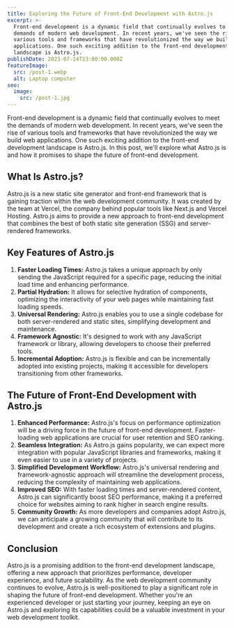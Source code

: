 ```yaml
---
title: Exploring the Future of Front-End Development with Astro.js
excerpt: >-
  Front-end development is a dynamic field that continually evolves to meet the
  demands of modern web development. In recent years, we've seen the rise of
  various tools and frameworks that have revolutionized the way we build web
  applications. One such exciting addition to the front-end development
  landscape is Astro.js.
publishDate: 2023-07-14T23:00:00.000Z
featureImage:
  src: /post-1.webp
  alt: Laptop computer
seo:
  image:
    src: /post-1.jpg
---
```


Front-end development is a dynamic field that continually evolves to meet the demands of modern web development. In recent years, we've seen the rise of various tools and frameworks that have revolutionized the way we build web applications. One such exciting addition to the front-end development landscape is Astro.js. In this post, we'll explore what Astro.js is and how it promises to shape the future of front-end development.

## What Is Astro.js?

Astro.js is a new static site generator and front-end framework that is gaining traction within the web development community. It was created by the team at Vercel, the company behind popular tools like Next.js and Vercel Hosting. Astro.js aims to provide a new approach to front-end development that combines the best of both static site generation (SSG) and server-rendered frameworks.

## Key Features of Astro.js

1. **Faster Loading Times:** Astro.js takes a unique approach by only sending the JavaScript required for a specific page, reducing the initial load time and enhancing performance.
2. **Partial Hydration:** It allows for selective hydration of components, optimizing the interactivity of your web pages while maintaining fast loading speeds.
3. **Universal Rendering:** Astro.js enables you to use a single codebase for both server-rendered and static sites, simplifying development and maintenance.
4. **Framework Agnostic:** It's designed to work with any JavaScript framework or library, allowing developers to choose their preferred tools.
5. **Incremental Adoption:** Astro.js is flexible and can be incrementally adopted into existing projects, making it accessible for developers transitioning from other frameworks.

## The Future of Front-End Development with Astro.js

1. **Enhanced Performance:** Astro.js's focus on performance optimization will be a driving force in the future of front-end development. Faster-loading web applications are crucial for user retention and SEO ranking.
2. **Seamless Integration:** As Astro.js gains popularity, we can expect more integration with popular JavaScript libraries and frameworks, making it even easier to use in a variety of projects.
3. **Simplified Development Workflow:** Astro.js's universal rendering and framework-agnostic approach will streamline the development process, reducing the complexity of maintaining web applications.
4. **Improved SEO:** With faster loading times and server-rendered content, Astro.js can significantly boost SEO performance, making it a preferred choice for websites aiming to rank higher in search engine results.
5. **Community Growth:** As more developers and companies adopt Astro.js, we can anticipate a growing community that will contribute to its development and create a rich ecosystem of extensions and plugins.

## Conclusion

Astro.js is a promising addition to the front-end development landscape, offering a new approach that prioritizes performance, developer experience, and future scalability. As the web development community continues to evolve, Astro.js is well-positioned to play a significant role in shaping the future of front-end development. Whether you're an experienced developer or just starting your journey, keeping an eye on Astro.js and exploring its capabilities could be a valuable investment in your web development toolkit.
